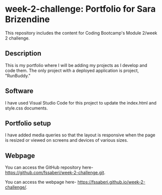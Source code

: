# week-2-challenge: Portfolio for Sara Brizendine

This repository includes the content for Coding Bootcamp's Module 2/week 2 challenge.

## Description
This is my portfolio where I will be adding my projects as I develop and code them. The only project with a deployed application is project, "RunBuddy."

## Software
I have used Visual Studio Code for this project to update the index.html and style.css documents. 


## Portfolio setup
I have added media queries so that the layout is responsive when the page is resized or viewed on screens and devices of various sizes. 

## Webpage
You can access the GitHub repository here- https://github.com/fssaberi/week-2-challenge.git.

You can access the webpage here- https://fssaberi.github.io/week-2-challenge/.